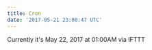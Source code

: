 ```yaml
---
title: Cron
date: '2017-05-21 23:00:47 UTC'
---
```


Currently it's May 22, 2017 at 01:00AM
via IFTTT
